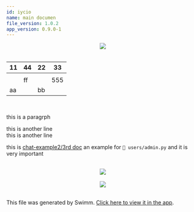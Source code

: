 ```yaml
---
id: iycio
name: main documen
file_version: 1.0.2
app_version: 0.9.0-1
---
```


<div align="center"><img src="https://firebasestorage.googleapis.com/v0/b/swimm-dev-content/o/repositories%2FZ2l0aHViJTNBJTNBY2hhdC1leGFtcGxlJTNBJTNBZXJhbnMtc3dpbW0%3D%2F029e3519-e34c-48e2-93ec-9e0b4ba518d2.png?alt=media&token=919da59a-1245-435d-b77e-0371e13397f4" style="width:'50%'"/></div>

<br/>

|11|44|22|33 |
|---|---|---|---|
|  |  |  |   |
|  |ff|  |555|
|aa|  |bb|   |

<br/>

this is a paragrph 

 this is another line  
this is another line 

 this is [chat-example2/3rd doc](http://localhost:5000/repos/Z2l0aHViJTNBJTNBY2hhdC1leGFtcGxlMiUzQSUzQWVyYW4tc3dpbW0=/docs/a8iyl) an example for `📄 users/admin.py` and it is very important

<br/>

<div align="center"><img src="https://media2.giphy.com/media/3oriO04qxVReM5rJEA/giphy.gif?cid=d56c4a8bthm6w0bbch32ul0ogwj3eqcwn4jc3ca3zs4u1o4s&rid=giphy.gif&ct=g" style="width:'25%'"/></div>

<br/>

<div align="center"><img src="https://media0.giphy.com/media/WG1YcoKVPwhR30HWP9/giphy.gif?cid=d56c4a8bthm6w0bbch32ul0ogwj3eqcwn4jc3ca3zs4u1o4s&rid=giphy.gif&ct=g" style="width:'25%'"/></div>

<br/>

This file was generated by Swimm. [Click here to view it in the app](http://localhost:5000/repos/Z2l0aHViJTNBJTNBY2hhdC1leGFtcGxlJTNBJTNBZXJhbnMtc3dpbW0=/docs/iycio).